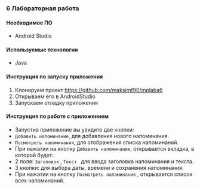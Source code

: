 ### 6 Лабораторная работа

#### Необходимое ПО
* Android Studio

#### Используемые технологии
* Java

#### Инструкция по запуску приложения
1. Клонируем проект https://github.com/maksimf90/mplaba6
2. Открываем его в AndroidStudio
3. Запускаем отладку приложения

#### Инструкция по работе с приложением
* Запустив приложение вы увидите две кнопки:
* ````Добавить напоминание````, для добавления нового напоминания.
* ````Посмотреть напоминания````, для отображения списка напоминаний.
* При нажатии на кнопку ````Добавить напоминание````, открывается вкладка, в которой будет:
* 2 поля: ````Заголовок```` , ````Текст ```` для ввода заголовка напоминания и текста.
* 3 кнопки: для выбора даты, времени и сохранения напоминания.
* При нажатии на кнопку ````Посмотреть напоминания```` , открывается список всех напоминаний.

